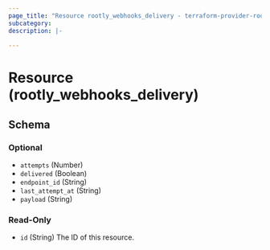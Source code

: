```yaml
---
page_title: "Resource rootly_webhooks_delivery - terraform-provider-rootly"
subcategory:
description: |-
    
---
```


# Resource (rootly_webhooks_delivery)



<!-- schema generated by tfplugindocs -->
## Schema

### Optional

- `attempts` (Number)
- `delivered` (Boolean)
- `endpoint_id` (String)
- `last_attempt_at` (String)
- `payload` (String)

### Read-Only

- `id` (String) The ID of this resource.
